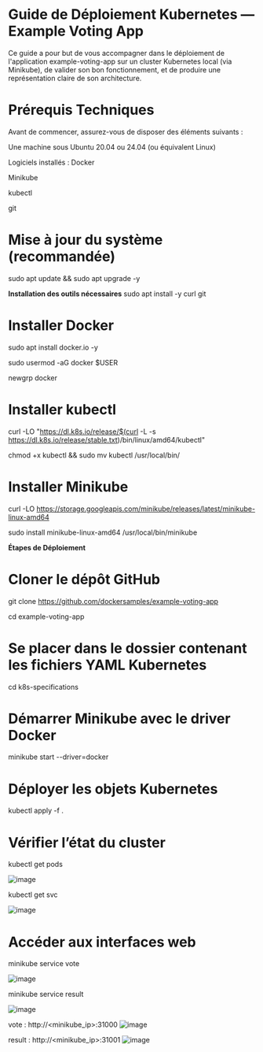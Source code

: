 # **Guide de Déploiement Kubernetes — Example Voting App**

Ce guide a pour but de vous accompagner dans le déploiement de l'application example-voting-app sur un cluster Kubernetes local (via Minikube), de valider son bon fonctionnement, et de produire une représentation claire de son architecture.


# **Prérequis Techniques**

Avant de commencer, assurez-vous de disposer des éléments suivants :

Une machine sous Ubuntu 20.04 ou 24.04 (ou équivalent Linux)

Logiciels installés :
Docker

Minikube

kubectl

git

# **Mise à jour du système (recommandée)**

sudo apt update && sudo apt upgrade -y

**Installation des outils nécessaires**
sudo apt install -y curl git

# Installer Docker
sudo apt install docker.io -y

sudo usermod -aG docker $USER

newgrp docker

# Installer kubectl
curl -LO "https://dl.k8s.io/release/$(curl -L -s https://dl.k8s.io/release/stable.txt)/bin/linux/amd64/kubectl"

chmod +x kubectl && sudo mv kubectl /usr/local/bin/

# Installer Minikube
curl -LO https://storage.googleapis.com/minikube/releases/latest/minikube-linux-amd64

sudo install minikube-linux-amd64 /usr/local/bin/minikube

**Étapes de Déploiement**

# Cloner le dépôt GitHub
git clone https://github.com/dockersamples/example-voting-app

cd example-voting-app

# Se placer dans le dossier contenant les fichiers YAML Kubernetes
cd k8s-specifications

# Démarrer Minikube avec le driver Docker
minikube start --driver=docker

# Déployer les objets Kubernetes
kubectl apply -f .

# Vérifier l’état du cluster
kubectl get pods

![image](https://github.com/user-attachments/assets/11d73a14-b20b-4e2a-ab66-0e9ad7c16db9)

kubectl get svc

![image](https://github.com/user-attachments/assets/69225740-254b-4fb4-ba11-e154a7fb196c)


# Accéder aux interfaces web
minikube service vote

![image](https://github.com/user-attachments/assets/7fcc1e29-9328-4387-a15f-aec66acbe2e6)

minikube service result

![image](https://github.com/user-attachments/assets/fac63766-ca61-4bad-b0e2-89c0e0883508)


vote : http://<minikube_ip>:31000
![image](https://github.com/user-attachments/assets/d2e5bd9c-d179-47cd-a528-160318d0d106)

result : http://<minikube_ip>:31001
![image](https://github.com/user-attachments/assets/f6902bc1-38b1-43eb-8abb-09bf9bd459eb)


